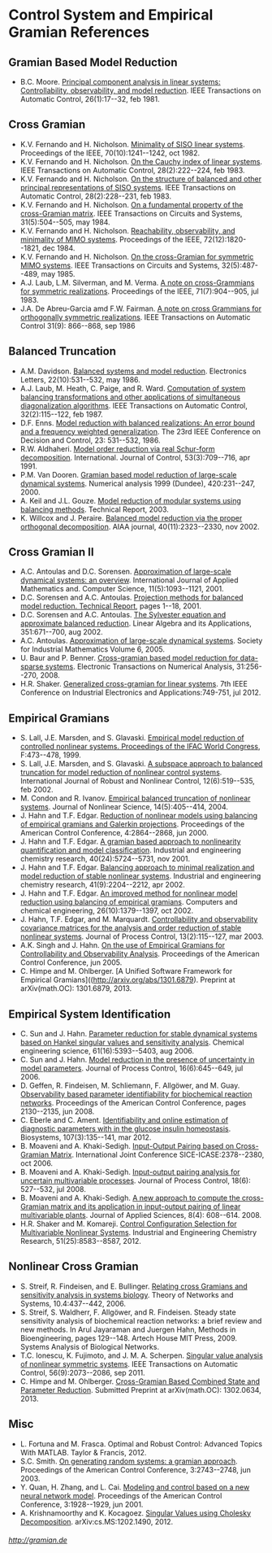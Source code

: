 
# Control System and Empirical Gramian References #

## Gramian Based Model Reduction ##

+ B.C. Moore. [Principal component analysis in linear systems: Controllability, observability, and model reduction](http://dx.doi.org/10.1109/TAC.1981.1102568). IEEE Transactions on Automatic Control, 26(1):17--32, feb 1981.

## Cross Gramian ##

+ K.V. Fernando and H. Nicholson. [Minimality of SISO linear systems](http://dx.doi.org/10.1109/PROC.1982.12460). Proceedings of the IEEE, 70(10):1241--1242, oct 1982.
+ K.V. Fernando and H. Nicholson. [On the Cauchy index of linear systems](http://dx.doi.org/10.1109/TAC.1983.1103200). IEEE Transactions on Automatic Control, 28(2):222--224, feb 1983.
+ K.V. Fernando and H. Nicholson. [On the structure of balanced and other principal representations of SISO systems](http://dx.doi.org/10.1109/TAC.1983.1103195). IEEE Transactions on Automatic Control, 28(2):228--231, feb 1983.
+ K.V. Fernando and H. Nicholson. [On a fundamental property of the cross-Gramian matrix](http://dx.doi.org/10.1109/TCS.1984.1085524). IEEE Transactions on Circuits and Systems, 31(5):504--505, may 1984.
+ K.V. Fernando and H. Nicholson. [Reachability, observability, and minimality of MIMO systems](http://dx.doi.org/10.1109/PROC.1984.13094). Proceedings of the IEEE, 72(12):1820--1821, dec 1984.
+ K.V. Fernando and H. Nicholson. [On the cross-Gramian for symmetric MIMO systems](http://dx.doi.org/10.1109/TCS.1985.1085737). IEEE Transactions on Circuits and Systems, 32(5):487--489, may 1985.
+ A.J. Laub, L.M. Silverman, and M. Verma. [A note on cross-Grammians for symmetric realizations](http://dx.doi.org/10.1109/PROC.1983.12688). Proceedings of the IEEE, 71(7):904--905, jul 1983.
+ J.A. De Abreu-Garcia amd F.W. Fairman. [A note on cross Grammians for orthogonally symmetric realizations](http://dx.doi.org/10.1109/TAC.1986.1104421). IEEE Transactions on Automatic Control 31(9): 866--868, sep 1986

## Balanced Truncation ##

+ A.M. Davidson. [Balanced systems and model reduction](http://dx.doi.org/10.1049/el:19860362). Electronics Letters, 22(10):531--532, may 1986.
+ A.J. Laub, M. Heath, C. Paige, and R. Ward. [Computation of system balancing transformations and other applications of simultaneous diagonalization algorithms](http://dx.doi.org/10.1109/TAC.1987.1104549). IEEE Transactions on Automatic Control, 32(2):115--122, feb 1987.
+ D.F. Enns. [Model reduction with balanced realizations: An error bound and a frequency weighted generalization](http://dx.doi.org/10.1109/CDC.1984.272286). The 23rd IEEE Conference on Decision and Control, 23: 531--532, 1986.
+ R.W. Aldhaheri. [Model order reduction via real Schur-form decomposition](http://dx.doi.org/10.1080/00207179108953642). International. Journal of Control, 53(3):709--716, apr 1991.
+ P.M. Van Dooren. [Gramian based model reduction of large-scale dynamical systems](http://citeseerx.ist.psu.edu/viewdoc/download;jsessionid=FADB990DED82A32F6250D51B11FD38B0?doi=10.1.1.29.2500&rep=rep1&type=pdf). Numerical analysis 1999 (Dundee), 420:231--247, 2000.
+ A. Keil and J.L. Gouze. [Model reduction of modular systems using balancing methods](http://campar.in.tum.de/twiki/pub/Main/AndreasKeil/keil2003modelreduction.pdf). Technical Report, 2003.
+ K. Willcox and J. Peraire. [Balanced model reduction via the proper orthogonal decomposition](http://dx.doi.org/10.2514/2.1570). AIAA journal, 40(11):2323--2330, nov 2002.

## Cross Gramian II ##

+ A.C. Antoulas and D.C. Sorensen. [Approximation of large-scale dynamical systems: an overview](http://eudml.org/doc/207547). International Journal of Applied Mathematics and. Computer Science, 11(5):1093--1121, 2001.
+ D.C. Sorensen and A.C. Antoulas. [Projection methods for balanced model reduction. Technical Report](http://www.caam.rice.edu/caam/trs/2001/TR01-03.pdf), pages 1--18, 2001.
+ D.C. Sorensen and A.C. Antoulas. [The Sylvester equation and approximate balanced reduction](http://dx.doi.org/10.1016/S0024-3795(02)00283-5). Linear Algebra and its Applications, 351:671--700, aug 2002.
+ A.C. Antoulas. [Approximation of large-scale dynamical systems](http://dx.doi.org/10.1137/1.9780898718713). Society for Industrial Mathematics Volume 6, 2005.
+ U. Baur and P. Benner. [Cross-gramian based model reduction for data-sparse systems](http://eudml.org/doc/130548). Electronic Transactions on Numerical Analysis, 31:256--270, 2008.
+ H.R. Shaker. [Generalized cross-gramian for linear systems](http://dx.doi.org/10.1109/ICIEA.2012.6360824). 7th IEEE Conference on Industrial Electronics and Applications:749-751, jul 2012.

## Empirical Gramians ##

+ S. Lall, J.E. Marsden, and S. Glavaski. [Empirical model reduction of controlled nonlinear systems. Proceedings of the IFAC World Congress](http://authors.library.caltech.edu/20343/2/10.1.1.123.4669.pdf), F:473--478, 1999.
+ S. Lall, J.E. Marsden, and S. Glavaski. [A subspace approach to balanced truncation for model reduction of nonlinear control systems](http://dx.doi.org10.1002/rnc.657). International Journal of Robust and Nonlinear Control, 12(6):519--535, feb 2002.
+ M. Condon and R. Ivanov. [Empirical balanced truncation of nonlinear systems](10.1007/s00332-004-0617-5). Journal of Nonlinear Science, 14(5):405--414, 2004.
+ J. Hahn and T.F. Edgar. [Reduction of nonlinear models using balancing of empirical gramians and Galerkin projections](http://dx.doi.org/10.1109/ACC.2000.878734). Proceedings of the American Control Conference, 4:2864--2868, jun 2000.
+ J. Hahn and T.F. Edgar. [A gramian based approach to nonlinearity quantification and model classification](http://dx.doi.org/10.1021/ie010155v). Industrial and engineering chemistry research, 40(24):5724--5731, nov 2001.
+ J. Hahn and T.F. Edgar. [Balancing approach to minimal realization and model reduction of stable nonlinear systems](http://dx.doi.org/10.1021/ie0106175). Industrial and engineering chemistry research, 41(9):2204--2212, apr 2002.
+ J. Hahn and T.F. Edgar. [An improved method for nonlinear model reduction using balancing of empirical gramians](http://dx.doi.org/10.1016/S0098-1354(02)00120-5). Computers and chemical engineering, 26(10):1379--1397, oct 2002.
+ J. Hahn, T.F. Edgar, and M. Marquardt. [Controllability and observability covariance matrices for the analysis and order reduction of stable nonlinear systems](http://dx.doi.org/10.1016/S0959-1524(02)00024-0). Journal of Process Control, 13(2):115--127, mar 2003.
+ A.K. Singh and J. Hahn. [On the use of Empirical Gramians for Controllability and Observability Analysis](http://dx.doi.org/10.1109/ACC.2005.1469922). Proceedings of the American Control Conference, jun 2005.
+ C. Himpe and M. Ohlberger. [A Unified Software Framework for Empirical Gramians]((http://arxiv.org/abs/1301.6879). Preprint at arXiv(math.OC): 1301.6879, 2013.

## Empirical System Identification ##

+ C. Sun and J. Hahn. [Parameter reduction for stable dynamical systems based on Hankel singular values and sensitivity analysis](http://dx.doi.org/10.1016/j.ces.2006.04.027). Chemical engineering science, 61(16):5393--5403, aug 2006.
+ C. Sun and J. Hahn. [Model reduction in the presence of uncertainty in model parameters](http://dx.doi.org/10.1016/j.jprocont.2005.10.001). Journal of Process Control, 16(6):645--649, jul 2006.
+ D. Geffen, R. Findeisen, M. Schliemann, F. Allg&ouml;wer, and M. Guay. [Observability based parameter identifiability for biochemical reaction networks](http://dx.doi.org/10.1109/ACC.2008.4586807). Proceedings of the American Control Conference, pages 2130--2135, jun 2008.
+ C. Eberle and C. Ament. [Identifiability and online estimation of diagnostic parameters with in the glucose insulin homeostasis](http://dx.doi.org/10.1016/j.biosystems.2011.11.003). Biosystems, 107(3):135--141, mar 2012.
+ B. Moaveni and A. Khaki-Sedigh. [Input-Output Pairing based on Cross-Gramian Matrix](http://dx.doi.org/10.1109/SICE.2006.314989). International Joint Conference SICE-ICASE:2378--2380, oct 2006.
+ B. Moaveni and A. Khaki-Sedigh. [Input-output pairing analysis for uncertain multivariable processes](http://dx.doi.org/10.1016/j.jprocont.2007.10.015). Journal of Process Control, 18(6): 527--532, jul 2008.
+ B. Moaveni and A. Khaki-Sedigh. [A new approach to compute the cross-Gramian matrix and its application in input-output pairing of linear multivariable plants](http://dx.doi.org/10.3923/jas.2008.608.614). Journal of Applied Sciences, 8(4): 608--614. 2008.
+ H.R. Shaker and M. Komareji. [Control Configuration Selection for Multivariable Nonlinear Systems](10.1021/ie301137k). Industrial and Engineering Chemistry Research, 51(25):8583--8587, 2012.

## Nonlinear Cross Gramian ##

+ S. Streif, R. Findeisen, and E. Bullinger. [Relating cross Gramians and sensitivity analysis in systems biology](http://eprints.nuim.ie/1768/1/HamiltonGramian.pdf). Theory of Networks and Systems, 10.4:437--442, 2006.
+ S. Streif, S. Waldherr, F. Allg&ouml;wer, and R. Findeisen. Steady state sensitivity analysis of biochemical reaction networks: a brief review and new methods. In Arul Jayaraman and Juergen Hahn, Methods in Bioengineering, pages 129--148. Artech House MIT Press, 2009. Systems Analysis of Biological Networks.
+ T.C. Ionescu, K. Fujimoto, and J. M. A. Scherpen. [Singular value analysis of nonlinear symmetric systems](http://dx.doi.org/10.1109/TAC.2011.2126630). IEEE Transactions on Automatic Control, 56(9):2073--2086, sep 2011.
+ C. Himpe and M. Ohlberger. [Cross-Gramian Based Combined State and Parameter Reduction](http://arxiv.org/abs/1302.0634). Submitted Preprint at arXiv(math.OC): 1302.0634, 2013.

## Misc ##

+ L. Fortuna and M. Frasca. Optimal and Robust Control: Advanced Topics With MATLAB. Taylor & Francis, 2012.
+ S.C. Smith. [On generating random systems: a gramian approach](http://dx.doi.org/10.1109/ACC.2003.1243494). Proceedings of the American Control Conference, 3:2743--2748, jun 2003.
+ Y. Quan, H. Zhang, and L. Cai. [Modeling and control based on a new neural network model](http://dx.doi.org/10.1109/ACC.2001.946022). Proceedings of the American Control Conference, 3:1928--1929, jun 2001.
+ A. Krishnamoorthy and K. Kocagoez. [Singular Values using Cholesky Decomposition](http://arxiv.org/abs/1202.1490). arXiv:cs.MS:1202.1490, 2012.

###### <http://gramian.de> ######
